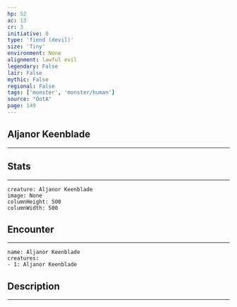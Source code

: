 ```yaml
---
hp: 52
ac: 13
cr: 3
initiative: 0
type: 'fiend (devil)'    
size: 'Tiny'
environment: None
alignment: lawful evil
legendary: False
lair: False
mythic: False
regional: False
tags: ['monster', 'monster/human']
source: "OotA"
page: 149
---
```


## Aljanor Keenblade
---



## Stats
---

```statblock
creature: Aljanor Keenblade
image: None
columnHeight: 500
columnWidth: 500
```

## Encounter
---

```encounter-table
name: Aljanor Keenblade
creatures:
- 1: Aljanor Keenblade
```

## Description
---




